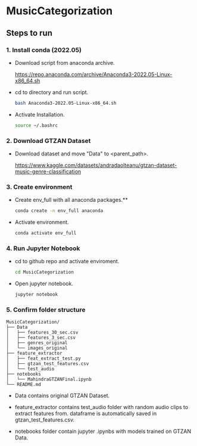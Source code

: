 # MusicCategorization

## Steps to run

### 1. Install conda (2022.05)

*   Download script from anaconda archive. <br>

    https://repo.anaconda.com/archive/Anaconda3-2022.05-Linux-x86_64.sh

*   cd to directory and run script. <br>
    ```sh
    bash Anaconda3-2022.05-Linux-x86_64.sh
    ```
*   Activate Installation. <br>   
    ```sh
    source ~/.bashrc
    ```

### 2. Download GTZAN Dataset

*   Download dataset and move "Data" to <parent_path>. <br>   

    https://www.kaggle.com/datasets/andradaolteanu/gtzan-dataset-music-genre-classification


### 3. Create environment

*   Create env_full with all anaconda packages.** <br>   
    ```sh
    conda create -n env_full anaconda
    ```

*   Activate environment. <br>   
    ```sh
    conda activate env_full
    ```

### 4. Run Jupyter Notebook

*   cd to github repo and activate enviroment. <br>   

    ```sh
    cd MusicCategorization
    ```

*   Open jupyter notebook. <br>   

    ```sh
    jupyter notebook
    ```

### 5. Confirm folder structure

```
MusicCategorization/
├── Data
│   ├── features_30_sec.csv
│   ├── features_3_sec.csv
│   ├── genres_original
│   └── images_original
├── feature_extractor
│   ├── feat_extract_test.py
│   ├── gtzan_test_features.csv
│   └── test_audio
├── notebooks
│   └── MahindraGTZANFinal.ipynb
└── README.md
```

*    Data contains original GTZAN Dataset.
*   feature_extractor contains test_audio folder with random audio clips to extract features from. dataframe is automatically saved in gtzan_test_features.csv.

*   notebooks folder contain jupyter .ipynbs with models trained on GTZAN Data.